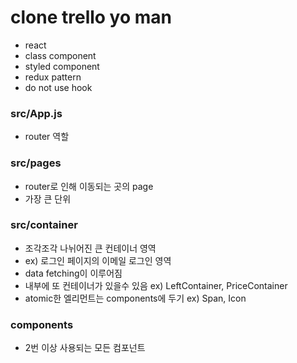 # clone trello yo man

- react
- class component
- styled component
- redux pattern
- do not use hook

### src/App.js

- router 역할

### src/pages

- router로 인해 이동되는 곳의 page
- 가장 큰 단위

### src/container

- 조각조각 나뉘어진 큰 컨테이너 영역
- ex) 로그인 페이지의 이메일 로그인 영역
- data fetching이 이루어짐
- 내부에 또 컨테이너가 있을수 있음 ex) LeftContainer, PriceContainer
- atomic한 엘리먼트는 components에 두기 ex) Span, Icon

### components

- 2번 이상 사용되는 모든 컴포넌트
